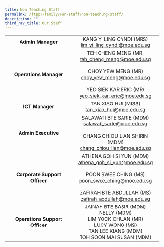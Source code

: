 ```yaml
---
title: Non Teaching Staff
permalink: /ftpps-family/our-staff/non-teaching-staff/
description: ""
third_nav_title: Our Staff
---
```

|  |  |
| :---: | :---: |
| **Admin Manager** | KANG YI LING CYNDI (MRS) <br>[lim\_yi\_ling\_cyndi@moe.edu.sg](mailto:lim_yi_ling_cyndi@moe.edu.sg)|
| **Operations Manager**  |  TEH CHENG MENG (MR) <br>[teh\_cheng\_meng@moe.edu.sg](mailto:teh_cheng_meng@moe.edu.sg)<br><br>  CHOY YEW MENG (MR)<br>[choy\_yew\_meng@moe.edu.sg](mailto:choy_yew_meng@moe.edu.sg)<br><br> YEO SIEK KAR ERIC (MR)<br>[yeo_siek_kar_eric@moe.edu.sg](mailto:yeo_siek_kar_eric@moe.edu.sg)  |
| **ICT Manager** | TAN XIAO HUI (MISS)<br>[tan\_xiao\_hui@moe.edu.sg](mailto:tan_xiao_hui@moe.edu.sg) |
| **Admin Executive** |  SALAWATI BTE SARIE (MDM)<br>[salawati\_sarie@moe.edu.sg](mailto:salawati_sarie@moe.edu.sg)<br><br>CHANG CHIOU LIAN SHIRIN (MDM) <br>[chang\_chiou\_lian@moe.edu.sg](mailto:chang_chiou_lian@moe.edu.sg)<br> |
| **Corporate Support Officer** | ATHENA GOH SI YUN (MDM)<br>[athena\_goh\_si\_yun@moe.edu.sg](mailto:athena_goh_si_yun@moe.edu.sg)<br><br> POON SWEE CHING (MS)<br>[poon\_swee\_ching@moe.edu.sg](mailto:poon_swee_ching@moe.edu.sg)<br><br> ZAFIRAH BTE ABDULLAH (MS)<br>[zafirah\_abdullah@moe.edu.sg](mailto:zafirah_abdullah@moe.edu.sg)<br> |
| **Operations Support Officer** |  JAINAH BTE BASIR (MDM)<br> NELLY (MDM)<br>LIM YOCK CHUAN (MR)<br>LUCY WONG (MS)<br>TAN LEE KIANG (MDM)<br>TOH SOON MAI SUSAN (MDM) |